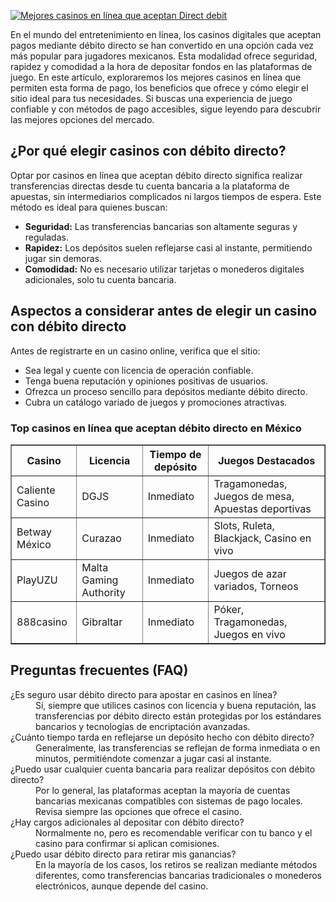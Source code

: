 [![Mejores casinos en línea que aceptan Direct debit](https://123-caf.pages.dev/gitsignup.png)](https://vrmoo.ru/Bt82HjjY)

<p>En el mundo del entretenimiento en línea, los casinos digitales que aceptan pagos mediante débito directo se han convertido en una opción cada vez más popular para jugadores mexicanos. Esta modalidad ofrece seguridad, rapidez y comodidad a la hora de depositar fondos en las plataformas de juego. En este artículo, exploraremos los mejores casinos en línea que permiten esta forma de pago, los beneficios que ofrece y cómo elegir el sitio ideal para tus necesidades. Si buscas una experiencia de juego confiable y con métodos de pago accesibles, sigue leyendo para descubrir las mejores opciones del mercado.</p>  <h2>¿Por qué elegir casinos con débito directo?</h2> <p>Optar por casinos en línea que aceptan débito directo significa realizar transferencias directas desde tu cuenta bancaria a la plataforma de apuestas, sin intermediarios complicados ni largos tiempos de espera. Este método es ideal para quienes buscan:</p> <ul>   <li><strong>Seguridad:</strong> Las transferencias bancarias son altamente seguras y reguladas.</li>   <li><strong>Rapidez:</strong> Los depósitos suelen reflejarse casi al instante, permitiendo jugar sin demoras.</li>   <li><strong>Comodidad:</strong> No es necesario utilizar tarjetas o monederos digitales adicionales, solo tu cuenta bancaria.</li> </ul>  <h2>Aspectos a considerar antes de elegir un casino con débito directo</h2> <p>Antes de registrarte en un casino online, verifica que el sitio:</p> <ul>   <li>Sea legal y cuente con licencia de operación confiable.</li>   <li>Tenga buena reputación y opiniones positivas de usuarios.</li>   <li>Ofrezca un proceso sencillo para depósitos mediante débito directo.</li>   <li>Cubra un catálogo variado de juegos y promociones atractivas.</li> </ul>  <h3>Top casinos en línea que aceptan débito directo en México</h3> <table border="1" cellspacing="0" cellpadding="8">   <thead>     <tr>       <th>Casino</th>       <th>Licencia</th>       <th>Tiempo de depósito</th>       <th>Juegos Destacados</th>     </tr>   </thead>   <tbody>     <tr>       <td>Caliente Casino</td>       <td>DGJS</td>       <td>Inmediato</td>       <td>Tragamonedas, Juegos de mesa, Apuestas deportivas</td>     </tr>     <tr>       <td>Betway México</td>       <td>Curazao</td>       <td>Inmediato</td>       <td>Slots, Ruleta, Blackjack, Casino en vivo</td>     </tr>     <tr>       <td>PlayUZU</td>       <td>Malta Gaming Authority</td>       <td>Inmediato</td>       <td>Juegos de azar variados, Torneos</td>     </tr>     <tr>       <td>888casino</td>       <td>Gibraltar</td>       <td>Inmediato</td>       <td>Póker, Tragamonedas, Juegos en vivo</td>     </tr>   </tbody> </table>  <h2>Preguntas frecuentes (FAQ)</h2> <dl>   <dt>¿Es seguro usar débito directo para apostar en casinos en línea?</dt>   <dd>Sí, siempre que utilices casinos con licencia y buena reputación, las transferencias por débito directo están protegidas por los estándares bancarios y tecnologías de encriptación avanzadas.</dd>      <dt>¿Cuánto tiempo tarda en reflejarse un depósito hecho con débito directo?</dt>   <dd>Generalmente, las transferencias se reflejan de forma inmediata o en minutos, permitiéndote comenzar a jugar casi al instante.</dd>      <dt>¿Puedo usar cualquier cuenta bancaria para realizar depósitos con débito directo?</dt>   <dd>Por lo general, las plataformas aceptan la mayoría de cuentas bancarias mexicanas compatibles con sistemas de pago locales. Revisa siempre las opciones que ofrece el casino.</dd>      <dt>¿Hay cargos adicionales al depositar con débito directo?</dt>   <dd>Normalmente no, pero es recomendable verificar con tu banco y el casino para confirmar si aplican comisiones.</dd>      <dt>¿Puedo usar débito directo para retirar mis ganancias?</dt>   <dd>En la mayoría de los casos, los retiros se realizan mediante métodos diferentes, como transferencias bancarias tradicionales o monederos electrónicos, aunque depende del casino.</dd> </dl>
